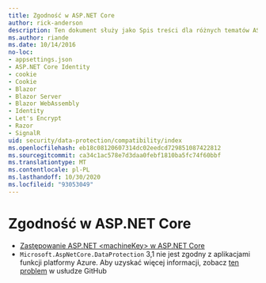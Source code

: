```yaml
---
title: Zgodność w ASP.NET Core
author: rick-anderson
description: Ten dokument służy jako Spis treści dla różnych tematów ASP.NET Core zgodności ochrony danych.
ms.author: riande
ms.date: 10/14/2016
no-loc:
- appsettings.json
- ASP.NET Core Identity
- cookie
- Cookie
- Blazor
- Blazor Server
- Blazor WebAssembly
- Identity
- Let's Encrypt
- Razor
- SignalR
uid: security/data-protection/compatibility/index
ms.openlocfilehash: eb18c08120607314dc02eedcd729851087422812
ms.sourcegitcommit: ca34c1ac578e7d3daa0febf1810ba5fc74f60bbf
ms.translationtype: MT
ms.contentlocale: pl-PL
ms.lasthandoff: 10/30/2020
ms.locfileid: "93053049"
---
```

# <a name="compatibility-in-aspnet-core"></a>Zgodność w ASP.NET Core

* [Zastępowanie ASP.NET \<machineKey> w ASP.NET Core](xref:security/data-protection/compatibility/replacing-machinekey)
* `Microsoft.AspNetCore.DataProtection` 3,1 nie jest zgodny z aplikacjami funkcji platformy Azure. Aby uzyskać więcej informacji, zobacz [ten problem](https://github.com/Azure/azure-functions-host/issues/5447) w usłudze GitHub

